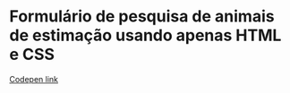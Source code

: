 # Formulário de pesquisa de animais de estimação usando apenas HTML e CSS

<a href="https://codepen.io/felipefrranca/pen/KKvygdM">Codepen link</a>
